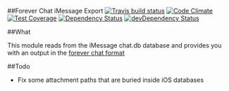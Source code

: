 ##Forever Chat iMessage Export
[![Travis build status](http://img.shields.io/travis/jkeen/forever-chat-imessage-export.svg?style=flat)](https://travis-ci.org/jkeen/forever-chat-imessage-export)
[![Code Climate](https://codeclimate.com/github/jkeen/forever-chat-imessage-export/badges/gpa.svg)](https://codeclimate.com/github/jkeen/forever-chat-imessage-export)
[![Test Coverage](https://codeclimate.com/github/jkeen/forever-chat-imessage-export/badges/coverage.svg)](https://codeclimate.com/github/jkeen/forever-chat-imessage-export)
[![Dependency Status](https://david-dm.org/jkeen/forever-chat-imessage-export.svg)](https://david-dm.org/jkeen/forever-chat-imessage-export)
[![devDependency Status](https://david-dm.org/jkeen/forever-chat-imessage-export/dev-status.svg)](https://david-dm.org/jkeen/forever-chat-imessage-export#info=devDependencies)

##What

This module reads from the iMessage chat.db database and provides you with an output in the [forever chat format](http://github.com/jkeen/forever-chat-format)

##Todo

- Fix some attachment paths that are buried inside iOS databases
